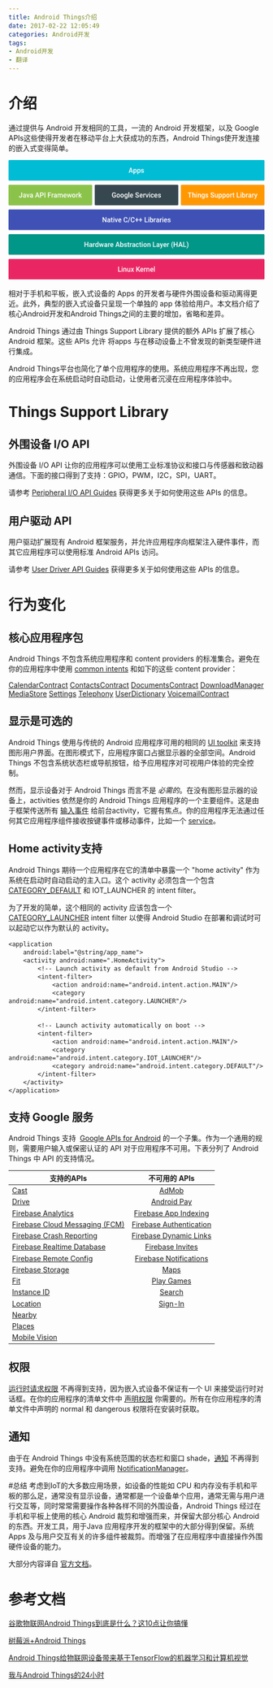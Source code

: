 ```yaml
---
title: Android Things介绍
date: 2017-02-22 12:05:49
categories: Android开发
tags:
- Android开发
- 翻译
---
```


# 介绍

通过提供与 Android 开发相同的工具，一流的 Android 开发框架，以及 Google APIs这些使得开发者在移动平台上大获成功的东西，Android Things使开发连接的嵌入式变得简单。
<!--more-->
![Android Things Platform Architecture](../images/1315506-c906a6bcdd9dd803.png)

相对于手机和平板，嵌入式设备的 Apps 的开发者与硬件外围设备和驱动离得更近。此外，典型的嵌入式设备只呈现一个单独的 app 体验给用户。本文档介绍了核心Android开发和Android Things之间的主要的增加，省略和差异。

Android Things 通过由 Things Support Library 提供的额外 APIs 扩展了核心 Android 框架。这些 APIs 允许 将apps 与在移动设备上不曾发现的新类型硬件进行集成。

Android Things平台也简化了单个应用程序的使用。系统应用程序不再出现，您的应用程序会在系统启动时自动启动，让使用者沉浸在应用程序体验中。

# Things Support Library
## 外围设备 I/O API
外围设备 I/O API 让你的应用程序可以使用工业标准协议和接口与传感器和致动器通信。下面的接口得到了支持：GPIO，PWM，I2C，SPI，UART。

请参考 [Peripheral I/O API Guides](https://developer.android.com/things/sdk/pio/index.html) 获得更多关于如何使用这些 APIs 的信息。

## 用户驱动 API
用户驱动扩展现有 Android 框架服务，并允许应用程序向框架注入硬件事件，而其它应用程序可以使用标准 Android APIs 访问。

请参考 [User Driver API Guides](https://developer.android.com/things/sdk/drivers/index.html) 获得更多关于如何使用这些 APIs 的信息。

# 行为变化
## 核心应用程序包
Android Things 不包含系统应用程序和 content providers 的标准集合。避免在你的应用程序中使用 [common intents](https://developer.android.com/guide/components/intents-common.html) 和如下的这些 content provider：

[CalendarContract](https://developer.android.com/reference/android/provider/CalendarContract.html)
[ContactsContract](https://developer.android.com/reference/android/provider/ContactsContract.html)
[DocumentsContract](https://developer.android.com/reference/android/provider/DocumentsContract.html)
[DownloadManager](https://developer.android.com/reference/android/app/DownloadManager.html)
[MediaStore](https://developer.android.com/reference/android/provider/MediaStore.html)
[Settings](https://developer.android.com/reference/android/provider/Settings.html)
[Telephony](https://developer.android.com/reference/android/provider/Telephony.html)
[UserDictionary](https://developer.android.com/reference/android/provider/UserDictionary.html)
[VoicemailContract](https://developer.android.com/reference/android/provider/VoicemailContract.html)

## 显示是可选的
Android Things 使用与传统的 Android 应用程序可用的相同的 [UI toolkit](https://developer.android.com/guide/topics/ui/index.html) 来支持图形用户界面。在图形模式下，应用程序窗口占据显示器的全部空间。Android Things 不包含系统状态栏或导航按钮，给予应用程序对可视用户体验的完全控制。

然而，显示设备对于 Android Things 而言不是 *必需的*。在没有图形显示器的设备上，activities 依然是你的 Android Things 应用程序的一个主要组件。这是由于框架传送所有 [输入事件](https://developer.android.com/guide/topics/ui/ui-events.html) 给前台activity，它握有焦点。你的应用程序无法通过任何其它应用程序组件接收按键事件或移动事件，比如一个 [service](https://developer.android.com/guide/components/services.html)。

## Home activity支持
Android Things 期待一个应用程序在它的清单中暴露一个 "home activity" 作为系统在启动时自动启动的主入口。这个 activity 必须包含一个包含 [CATEGORY_DEFAULT](https://developer.android.com/reference/android/content/Intent.html#CATEGORY_DEFAULT) 和 IOT_LAUNCHER 的 intent filter。

为了开发的简单，这个相同的 activity 应该包含一个 [CATEGORY_LAUNCHER](https://developer.android.com/reference/android/content/Intent.html#CATEGORY_LAUNCHER) intent filter 以使得 Android Studio 在部署和调试时可以起动它以作为默认的 activity。
```
<application
    android:label="@string/app_name">
    <activity android:name=".HomeActivity">
        <!-- Launch activity as default from Android Studio -->
        <intent-filter>
            <action android:name="android.intent.action.MAIN"/>
            <category android:name="android.intent.category.LAUNCHER"/>
        </intent-filter>

        <!-- Launch activity automatically on boot -->
        <intent-filter>
            <action android:name="android.intent.action.MAIN"/>
            <category android:name="android.intent.category.IOT_LAUNCHER"/>
            <category android:name="android.intent.category.DEFAULT"/>
        </intent-filter>
    </activity>
</application>
```

## 支持 Google 服务
Android Things 支持  [Google APIs for Android](https://developers.google.com/android/) 的一个子集。作为一个通用的规则，需要用户输入或保密认证的 API 对于应用程序不可用。下表分列了 Android Things 中 API 的支持情况。

| 支持的APIs        | 不可用的 APIs           | 
| ------------- |:-------------:| 
| [Cast](https://developers.google.com/cast/)      | [AdMob](https://firebase.google.com/docs/admob/) |
| [Drive](https://developers.google.com/drive/)      | [Android Pay](https://developers.google.com/android-pay/)      |
| [Firebase Analytics](https://firebase.google.com/docs/analytics/) | [Firebase App Indexing](https://firebase.google.com/docs/app-indexing/)|
| [Firebase Cloud Messaging (FCM)](https://firebase.google.com/docs/cloud-messaging/) | [Firebase Authentication](https://firebase.google.com/docs/auth/)|
| [Firebase Crash Reporting](https://firebase.google.com/docs/crash/) | [Firebase Dynamic Links](https://firebase.google.com/docs/dynamic-links/)|
| [Firebase Realtime Database](https://firebase.google.com/docs/database/) | [Firebase Invites](https://firebase.google.com/docs/invites/) |
| [Firebase Remote Config](https://firebase.google.com/docs/remote-config/) | [Firebase Notifications](https://firebase.google.com/docs/notifications/) |
| [Firebase Storage](https://firebase.google.com/docs/storage/) | [Maps](https://developers.google.com/maps/)|
| [Fit](https://developers.google.com/fit/) | [Play Games](https://developers.google.com/games/services/)|
| [Instance ID](https://developers.google.com/instance-id/) | [Search](https://developers.google.com/search/)|
| [Location](https://developers.google.com/awareness-location/) | [Sign-In](https://developers.google.com/identity/) |
| [Nearby](https://developers.google.com/nearby/) |  |
| [Places](https://developers.google.com/places/) |  |
| [Mobile Vision](https://developers.google.com/vision/) |  |

## 权限
[运行时请求权限](https://developer.android.com/training/permissions/requesting.html) 不再得到支持，因为嵌入式设备不保证有一个 UI 来接受运行时对话框。在你的应用程序的清单文件中 [声明权限](https://developer.android.com/training/permissions/declaring.html) 你需要的。所有在你应用程序的清单文件中声明的 normal 和 dangerous 权限将在安装时获取。

## 通知
由于在 Android Things 中没有系统范围的状态栏和窗口 shade，[通知](https://developer.android.com/guide/topics/ui/notifiers/notifications.html) 不再得到支持。避免在你的应用程序中调用 [NotificationManager](https://developer.android.com/reference/android/app/NotificationManager.html)。

#总结
考虑到IoT的大多数应用场景，如设备的性能如 CPU 和内存没有手机和平板的那么足，通常没有显示设备，通常都是一个设备单个应用，通常无需与用户进行交互等，同时常常需要操作各种各样不同的外围设备，Android Things 经过在手机和平板上使用的核心 Android 裁剪和增强而来，并保留大部分核心 Android 的东西。开发工具，用于Java 应用程序开发的框架中的大部分得到保留。系统 Apps 及与用户交互有关的许多组件被裁剪。而增强了在应用程序中直接操作外围硬件设备的能力。

大部分内容译自 [官方文档](https://developer.android.com/things/sdk/index.html#behavior_changes)。

# 参考文档
[谷歌物联网Android Things到底是什么？这10点让你搞懂](http://digi.china.com/digi/20161219/201612199840.html)

[树莓派+Android Things](http://www.cnblogs.com/joelan/p/6269350.html)

[Android Things给物联网设备带来基于TensorFlow的机器学习和计算机视觉](http://www.infoq.com/cn/news/2017/02/android-things-dev-preview-2)

[我与Android Things的24小时](http://chuansong.me/n/1506196551221)